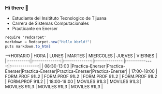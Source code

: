### Hi there 👋
- Estudiante del Insitituto Tecnologico de Tijuana
- Carrera de Sistemas Computacionales
- Practicante en Enerser
```C#
require 'redcarpet'
markdown = Redcarpet.new("Hello World!")
puts markdown.to_html
```

-->HORARIO
|     HORA    |      LUNES     |     MARTES     |    MIERCOLES   |     JUEVES     |     VIERNES    |
|:-----------:|:--------------:|:--------------:|:--------------:|:--------------:|:--------------:|
| 08:30-13:00 |Practica-Enerser|Practica-Enerser|Practica-Enerser|Practica-Enerser|Practica-Enerser|
| 17:00-18:00 | FORM.PROF 91L2 | FORM.PROF 91L2 | FORM.PROF 91L2 | FORM.PROF 91L2 | FORM.PROF 91L2 |
| 18:00-19:00 |  MOVILES  91L3 |  MOVILES  91L3 |  MOVILES  91L3 |  MOVILES  91L3 |  MOVILES  91L3 |
